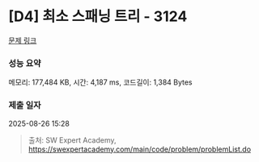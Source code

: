# [D4] 최소 스패닝 트리 - 3124 

[문제 링크](https://swexpertacademy.com/main/code/problem/problemDetail.do?contestProbId=AV_mSnmKUckDFAWb) 

### 성능 요약

메모리: 177,484 KB, 시간: 4,187 ms, 코드길이: 1,384 Bytes

### 제출 일자

2025-08-26 15:28



> 출처: SW Expert Academy, https://swexpertacademy.com/main/code/problem/problemList.do